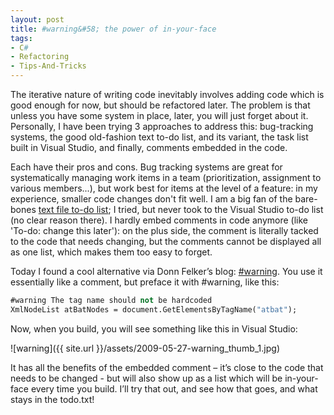```yaml
---
layout: post
title: #warning&#58; the power of in-your-face
tags:
- C#
- Refactoring
- Tips-And-Tricks
---
```


The iterative nature of writing code inevitably involves adding code which is good enough for now, but should be refactored later. The problem is that unless you have some system in place, later, you will just forget about it. Personally, I have been trying 3 approaches to address this: bug-tracking systems, the good old-fashion text to-do list, and its variant, the task list built in Visual Studio, and finally, comments embedded in the code.  

Each have their pros and cons. Bug tracking systems are great for systematically managing work items in a team (prioritization, assignment to various members...), but work best for items at the level of a feature: in my experience, smaller code changes don't fit well. I am a big fan of the bare-bones [text file to-do list](http://www.tobinharris.com/past/2008/10/22/how-do-you-manage-your-todos/); I tried, but never took to the Visual Studio to-do list (no clear reason there). I hardly embed comments in code anymore (like 'To-do: change this later'): on the plus side, the comment is literally tacked to the code that needs changing, but the comments cannot be displayed all as one list, which makes them too easy to forget.  

Today I found a cool alternative via Donn Felker’s blog: [#warning](http://blog.donnfelker.com/post/Code-Review-Tip-Using-the-e28098warninge28099-Preprocessor-Directive.aspx). You use it essentially like a comment, but preface it with #warning, like this:  

``` vb
#warning The tag name should not be hardcoded
XmlNodeList atBatNodes = document.GetElementsByTagName("atbat");
``` 

Now, when you build, you will see something like this in Visual Studio:

![warning]({{ site.url }}/assets/2009-05-27-warning_thumb_1.jpg)

It has all the benefits of the embedded comment – it’s close to the code that needs to be changed - but will also show up as a list which will be in-your-face every time you build. I’ll try that out, and see how that goes, and what stays in the todo.txt!
